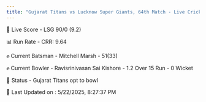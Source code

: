 ```yaml
---
title: "Gujarat Titans vs Lucknow Super Giants, 64th Match - Live Cricket Score"
---
```


🔴 Live Score - LSG 90/0 (9.2)  

📊 Run Rate - CRR: 9.64  

✊ Current Batsman - Mitchell Marsh - 51(33)  

✊ Current Bowler - Ravisrinivasan Sai Kishore - 1.2 Over 15 Run - 0 Wicket  

📑 Status - Gujarat Titans opt to bowl

📝 Last Updated on : 5/22/2025, 8:27:37 PM  

